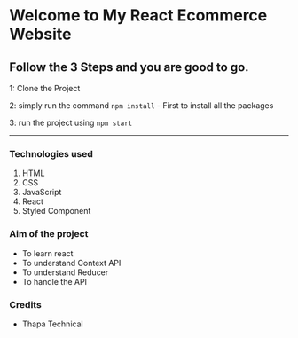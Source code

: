 # Welcome to My React Ecommerce Website

## Follow the 3 Steps and you are good to go. 

1: Clone the Project 

2: simply run the command    `npm install`  - First to install all the packages
   
3: run the project using   `npm start`
   
   ------------ 
   
### Technologies used
1. HTML
2. CSS
3. JavaScript
4. React
5. Styled Component

### Aim of the project
- To learn react
- To understand Context API
- To understand Reducer
- To handle the API

### Credits
- Thapa Technical











